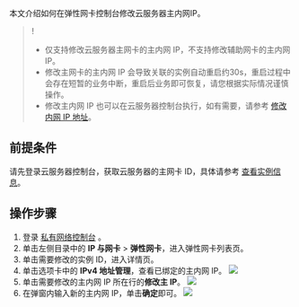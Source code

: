 本文介绍如何在弹性网卡控制台修改云服务器主内网IP。
>!
>+ 仅支持修改云服务器主网卡的主内网 IP，不支持修改辅助网卡的主内网 IP。
>+ 修改主网卡的主内网 IP 会导致关联的实例自动重启约30s，重启过程中会存在短暂的业务中断，重启后业务即可恢复，请您根据实际情况谨慎操作。
>+ 修改主内网 IP 也可以在云服务器控制台执行，如有需要，请参考 [修改内网 IP 地址](https://cloud.tencent.com/document/product/213/16561)。

## 前提条件
请先登录云服务器控制台，获取云服务器的主网卡 ID，具体请参考 [查看实例信息](https://cloud.tencent.com/document/product/213/16533)。

## 操作步骤
1. 登录 [私有网络控制台](https://console.cloud.tencent.com/vpc) 。
2. 单击左侧目录中的 **IP 与网卡** > **弹性网卡**，进入弹性网卡列表页。
3. 单击需要修改的实例 ID，进入详情页。
4. 单击选项卡中的 **IPv4 地址管理**，查看已绑定的主内网 IP。
![](https://main.qcloudimg.com/raw/934d05bfa4555aac06c1d5c62274336e.png)
5. 单击需要修改的主内网 IP 所在行的**修改主 IP**。
![](https://main.qcloudimg.com/raw/2b3675a7f30d2131c15bf529c2e7f6b1.png)
6. 在弹窗内输入新的主内网 IP，单击**确定**即可。
![](https://main.qcloudimg.com/raw/3cffb3d3c6f99365df2ffe75c2c4004f.png)


